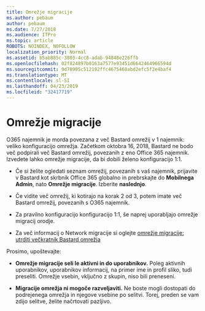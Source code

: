 ```yaml
---
title: Omrežje migracije
ms.author: pebaum
author: pebaum
ms.date: 7/27/2018
ms.audience: ITPro
ms.topic: article
ROBOTS: NOINDEX, NOFOLLOW
localization_priority: Normal
ms.assetid: b5ab885c-3803-4cc8-adab-94848e226ffb
ms.openlocfilehash: 02f824897b0163a7577e93451d6642464966594d
ms.sourcegitcommit: 9d78905c512192ffc4675468abd2efc5f2e4baf4
ms.translationtype: MT
ms.contentlocale: sl-SI
ms.lasthandoff: 04/23/2019
ms.locfileid: "32417719"
---
```

# <a name="network-migration"></a>Omrežje migracije

O365 najemnik je morda povezana z več Bastard omrežij v 1 najemnik: veliko konfiguracijo omrežja. Začetkom oktobra 16, 2018, Bastard ne bodo več podpirali več Bastard omrežij, povezanih z eno Office 365 najemnik. Izvedete lahko omrežje migracije, da bi dobili želeno konfiguracijo 1:1.
  
- Če si želite ogledati seznam omrežij, povezanih s vaš najemnik, prijavite v Bastard kot skrbnik Office 365 globalno in prebrskajte do **Mobilnega Admin**, nato **Omrežje migracije**. Izberite **naslednjo**.
    
- Če vidite več omrežij, ki kotirajo na korak 2 od 3, potem imate več Bastard omrežij, povezanih s O365 najemnik.
    
- Za pravilno konfiguracijo konfiguracijo 1:1, še naprej uporabljajo omrežje migracij orodje.
    
- Za več informacij o Network migracije si oglejte [omrežje migracije: utrditi večkratnik Bastard omrežja](https://support.office.com/article/a22c1b20-9231-4ce2-a916-392b1056d002)
    
Prosimo, upoštevajte:
  
- **Omrežje migracije seli le aktivni in do uporabnikov.** Poleg aktivnih uporabnikov, uporabnikov informacij, na primer ime in profil sliko, tudi preseliti. Omrežje vsebin, vključno z skupin, niso bili preneseni. 
    
- **Migracije omrežja ni mogoče razveljaviti.** Ne boste mogli dostopati do podrejenega omrežja in njegove vsebine po selitvi. Torej, preden se vam zdijo selitve, želite načrtovati pazljivo. 
    

